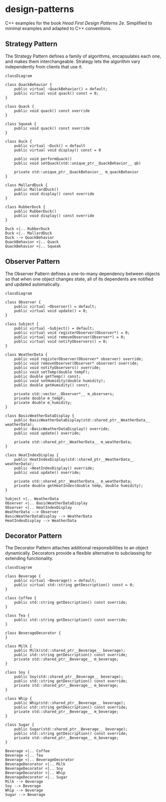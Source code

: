 # design-patterns

C++ examples for the book _Head First Design Patterns 2e._ Simplified to minimal examples and adapted to C++ conventions.

## Strategy Pattern

The Strategy Pattern defines a family of algorithms,
encapsulates each one, and makes them interchangeable.
Strategy lets the algorithm vary independently from
clients that use it.

```mermaid
classDiagram

class QuackBehavior {
    public virtual ~QuackBehavior() = default;
    public virtual void quack() const = 0;
}

class Quack {
    public void quack() const override
}

class Squeak {
    public void quack() const override
}

class Duck {
    public virtual ~Duck() = default
    public virtual void display() const = 0

    public void performQuack()
    public void setQuack(std::unique_ptr__QuackBehavior__ qb)

    private std::unique_ptr__QuackBehavior__ m_quackBehavior
}

class MallardDuck {
    public MallardDuck()
    public void display() const override
}

class RubberDuck {
    public RubberDuck()
    public void display() const override
}

Duck <|.. RubberDuck
Duck <|.. MallardDuck
Duck --> QuackBehavior
QuackBehavior <|.. Quack
QuackBehavior <|.. Squeak
```

## Observer Pattern

The Observer Pattern defines a one-to-many dependency between objects so that when one object changes state, all of its dependents are notified and updated automatically.

```mermaid
classDiagram

class Observer {
    public virtual ~Observer() = default;
    public virtual void update() = 0;
}

class Subject {
    public virtual ~Subject() = default;
    public virtual void registerObserver(Observer*) = 0;
    public virtual void removeObserver(Observer*) = 0;
    public virtual void notifyObservers() = 0;
}

class WeatherData {
    public void registerObserver(Observer* observer) override;
    public void removeObserver(Observer* observer) override;
    public void notifyObservers() override;
    public void setTemp(double tempF);
    public double getTemp() const;
    public void setHumidity(double humidity);
    public double getHumidity() const;

    private std::vector__Observer*__ m_observers;
    private double m_tempF;
    private double m_humidity;
}

class BasicWeatherDataDisplay {
    public BasicWeatherDataDisplay(std::shared_ptr__WeatherData__ weatherData);
    public ~BasicWeatherDataDisplay() override;
    public void update() override;

    private std::shared_ptr__WeatherData__ m_weatherData;
}

class HeatIndexDisplay {
    public HeatIndexDisplay(std::shared_ptr__WeatherData__ weatherData);
    public ~HeatIndexDisplay() override;
    public void update() override;

    private std::shared_ptr__WeatherData__ m_weatherData;
    private double getHeatIndex(double temp, double humidity);
}

Subject <|.. WeatherData
Observer <|.. BasicWeatherDataDisplay
Observer <|.. HeatIndexDisplay
WeatherData --> Observer
BasicWeatherDataDisplay --> WeatherData
HeatIndexDisplay --> WeatherData
```
## Decorator Pattern

The Decorator Pattern attaches additional responsibilities to an object dynamically. Decorators provide a flexible alternative to subclassing for extending functionality.

```mermaid
classDiagram

class Beverage {
    public virtual ~Beverage() = default;
    public virtual std::string getDescription() const = 0;
}

class Coffee {
    public std::string getDescription() const override;
}

class Tea {
    public std::string getDescription() const override;
}

class BeverageDecorator {
}

class Milk {
    public Milk(std::shared_ptr__Beverage__ beverage);
    public std::string getDescription() const override;
    private std::shared_ptr__Beverage__ m_beverage;
}

class Soy {
    public Soy(std::shared_ptr__Beverage__ beverage);
    public std::string getDescription() const override;
    private std::shared_ptr__Beverage__ m_beverage;
}

class Whip {
    public Whip(std::shared_ptr__Beverage__ beverage);
    public std::string getDescription() const override;
    private std::shared_ptr__Beverage__ m_beverage;
}

class Sugar {
    public Sugar(std::shared_ptr__Beverage__ beverage);
    public std::string getDescription() const override;
    private std::shared_ptr__Beverage__ m_beverage;
}

Beverage <|.. Coffee
Beverage <|.. Tea
Beverage <|.. BeverageDecorator
BeverageDecorator <|.. Milk
BeverageDecorator <|.. Soy
BeverageDecorator <|.. Whip
BeverageDecorator <|.. Sugar
Milk --> Beverage
Soy --> Beverage
Whip --> Beverage
Sugar --> Beverage
```
